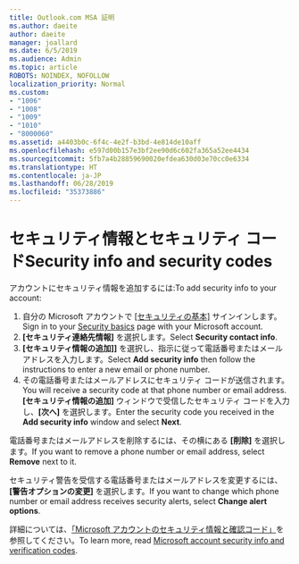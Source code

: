 ```yaml
---
title: Outlook.com MSA 証明
ms.author: daeite
author: daeite
manager: joallard
ms.date: 6/5/2019
ms.audience: Admin
ms.topic: article
ROBOTS: NOINDEX, NOFOLLOW
localization_priority: Normal
ms.custom:
- "1006"
- "1008"
- "1009"
- "1010"
- "8000060"
ms.assetid: a4403b0c-6f4c-4e2f-b3bd-4e814de10aff
ms.openlocfilehash: e597d00b157e3bf2ee90d6c602fa365a52ee4434
ms.sourcegitcommit: 5fb7a4b28859690020efdea630d03e70cc0e6334
ms.translationtype: HT
ms.contentlocale: ja-JP
ms.lasthandoff: 06/28/2019
ms.locfileid: "35373886"
---
```

# <a name="security-info-and-security-codes"></a><span data-ttu-id="f1f22-102">セキュリティ情報とセキュリティ コード</span><span class="sxs-lookup"><span data-stu-id="f1f22-102">Security info and security codes</span></span>

<span data-ttu-id="f1f22-103">アカウントにセキュリティ情報を追加するには:</span><span class="sxs-lookup"><span data-stu-id="f1f22-103">To add security info to your account:</span></span>

1. <span data-ttu-id="f1f22-104">自分の Microsoft アカウントで [[セキュリティの基本]](https://account.microsoft.com/security) サインインします。</span><span class="sxs-lookup"><span data-stu-id="f1f22-104">Sign in to your [Security basics](https://account.microsoft.com/security) page with your Microsoft account.</span></span>
1. <span data-ttu-id="f1f22-105">**[セキュリティ連絡先情報]** を選択します。</span><span class="sxs-lookup"><span data-stu-id="f1f22-105">Select **Security contact info**.</span></span>
1. <span data-ttu-id="f1f22-106">**[セキュリティ情報の追加]]** を選択し、指示に従って電話番号またはメールアドレスを入力します。</span><span class="sxs-lookup"><span data-stu-id="f1f22-106">Select **Add security info** then follow the instructions to enter a new email or phone number.</span></span>
1. <span data-ttu-id="f1f22-107">その電話番号またはメールアドレスにセキュリティ コードが送信されます。</span><span class="sxs-lookup"><span data-stu-id="f1f22-107">You will receive a security code at that phone number or email address.</span></span> <span data-ttu-id="f1f22-108">**[セキュリティ情報の追加]** ウィンドウで受信したセキュリティ コードを入力し、**[次へ]** を選択します。</span><span class="sxs-lookup"><span data-stu-id="f1f22-108">Enter the security code you received in the **Add security info** window and select **Next**.</span></span>

<span data-ttu-id="f1f22-109">電話番号またはメールアドレスを削除するには、その横にある **[削除]** を選択します。</span><span class="sxs-lookup"><span data-stu-id="f1f22-109">If you want to remove a phone number or email address, select **Remove** next to it.</span></span>

<span data-ttu-id="f1f22-110">セキュリティ警告を受信する電話番号またはメールアドレスを変更するには、**[警告オプションの変更]** を選択します。</span><span class="sxs-lookup"><span data-stu-id="f1f22-110">If you want to change which phone number or email address receives security alerts, select **Change alert options**.</span></span>

<span data-ttu-id="f1f22-111">詳細については、[「Microsoft アカウントのセキュリティ情報と確認コード」](https://support.microsoft.com/help/12428/)を参照してください。</span><span class="sxs-lookup"><span data-stu-id="f1f22-111">To learn more, read [Microsoft account security info and verification codes](https://support.microsoft.com/help/12428/).</span></span>